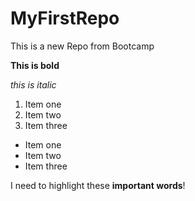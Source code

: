 # MyFirstRepo

 This is a new Repo from Bootcamp

 **This is bold**
 
 *this is italic*

 1. Item one
 2. Item two
 3. Item three

- Item one
- Item two
- Item three

I need to highlight these **important words**!
